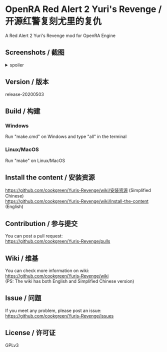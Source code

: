 # OpenRA Red Alert 2 Yuri's Revenge / 开源红警复刻尤里的复仇
A Red Alert 2 Yuri's Revenge mod for OpenRA Engine

## Screenshots / 截图  
<details>
 <summary>spoiler</summary>
 <img src="https://media.moddb.com/images/members/4/3399/3398047/openra-yr.1.PNG" />  
 <img src="https://media.moddb.com/images/members/4/3399/3398047/voxelbrowser.PNG" />  
</details>

## Version / 版本  
release-20200503

## Build / 构建  
### Windows
Run "make.cmd" on Windows and type "all" in the terminal  
### Linux/MacOS
Run "make" on Linux/MacOS  

## Install the content / 安装资源  
https://github.com/cookgreen/Yuris-Revenge/wiki/安装资源 (Simplified Chinese)  
https://github.com/cookgreen/Yuris-Revenge/wiki/Install-the-content (English)   

## Contribution / 参与提交  
You can post a pull request:  
https://github.com/cookgreen/Yuris-Revenge/pulls  

## Wiki / 维基  
You can check more information on wiki:  
https://github.com/cookgreen/Yuris-Revenge/wiki  
(PS: The wiki has both English and Simplified Chinese version)  

## Issue / 问题  
If you meet any problem, please post an issue:  
https://github.com/cookgreen/Yuris-Revenge/issues  

## License / 许可证
GPLv3

